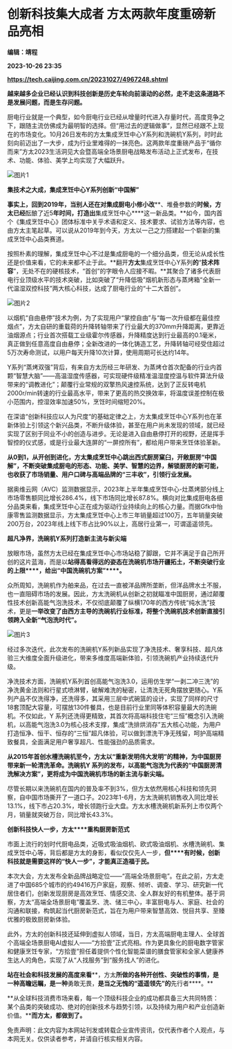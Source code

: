 # 创新科技集大成者 方太两款年度重磅新品亮相
**编辑：靖程**

**2023-10-26 23:35**

**https://tech.caijing.com.cn/20231027/4967248.shtml**

**越来越多企业已经认识到****科技创新****是历史车轮向前滚动的必然，走不走这条道路不是发展问题，而是生存问题。**

厨电行业就是一个典型，如今厨电行业已经从增量时代进入存量时代，高度竞争之下，跟随主流仿佛成为最明智的选择。但“用过去的逻辑做事”，显然已经跟不上现在的市场变化。10月26日发布的方太集成烹饪中心Y系列和洗碗机Y系列，时时此刻向前迈出了一大步，成为行业里难得的一抹亮色。这两款年度重磅产品于“循你而来”方太2023生活洞见大会暨高端全场景厨电战略发布活动上正式发布，在技术、功能、体验、美学上均实现了大幅跃升。

![图片1](https://img6.caijing.com.cn/2023/1027/1698362054184.png)

**集技术之大成，集成烹饪中心Y系列创新“中国解”**

**事实上，****回到****2019****年****，当别人还在对****集成厨电****小修小改****、堆叠参数的****时候，****方太****已经****酝酿了近5****年时间，打造出****集成烹饪中心****这一新品类。**如今，国内首个《集成烹饪中心》团体标准中关乎术语和定义、技术要求、试验方法等内容，也由方太主笔起草。可以说从2019年到今天，方太以一己之力搭建起一个崭新的集成烹饪中心品类赛道。

按照朴素的理解，集成烹饪中心不过是集成厨电的一个细分品类，但无论从成长性还是价值来看，它的未来都不止于此。**翻开****方太****集成烹饪中心Y系列****的****“****技术阵容****”，无处不在的硬核技术，“首创”的字眼令人应接不暇。**其聚合了诸多代表厨电行业顶级水平的技术突破，比如突破了“升降低吸”烟机新形态与蒸烤箱“全新一代温湿双控科技”两大核心科技，达成了厨电行业的“十二大首创”。

![图片2](https://tx3.cdn.caijing.com.cn/2023/1027/1698362090852.png)

以烟机“自由悬停”技术为例，为了实现用户“掌控自由”与“每一次升级都在最佳控烟点”，方太自研的重载荷的升降转轴带来了行业最大的370mm升降距离，更靠近油烟源点；行业首次搭载工业级霍尔传感器，升降精度达到行业最高的0.1毫米，真正做到任意高度自由悬停；全新改进的一体化铸造工艺，升降转轴可经受住超过5万次寿命测试，以用户每天升降10次计算，使用周期可长达约14年。

Y系列“蒸烤双强”背后，有来自方太历经三年研发、为蒸烤仓首次配备的行业内首颗“智慧大脑”——高温湿度传感器，可实现硬件级精准温湿度控温与软件算法升级带来的“调教进化”；颠覆行业常规的双擎热风速控系统，达到了正反转电机2000r/min转速的行业最高水平，带来了更高的热交换效率，将温度误差控制在极小范围内，控湿效率加速50%，烹饪时间缩短20%。

在深谙“创新科技应以人为尺度“的基础定律之上，方太集成烹饪中心Y系列也在革新体验上引领这个新兴品类，不断升级体验，甚至在用户尚未发现的领域，就已经实现了区别于同业不小的创造与进步。无论是进入自由悬停打开的视野，还是挥手智控的仪式感，或是行业最大连屏的“一屏控所有”，都给用户带来烹饪体验革新。

**从0到1，从****开创到进化****，****方太集成烹饪中心****跳出西式厨房窠臼，开敞厨房“中国解”****，****不断突破集成厨电的形态、功能、美学、智慧的边界，解锁厨房的新可能****，也****收获了市场销量、用户口碑与高端品牌的“三丰收”，引领行业发展。**

据奥维云网（AVC）监测数据显示，2023年上半年集成烹饪中心-灶蒸烤部分线上市场零售额同比增长286.4%，线下市场同比增长87.8%。横向对比集成厨电各细分品类来看，集成烹饪中心正在成为驱动行业持续向上的核心力量。而据Gfk中怡康零售监测数据显示，方太集成烹饪中心上市三年销量超过100万，五年销量突破200万台，2023年线上线下市占比90%以上，高居行业第一，可谓遥遥领先。

**超凡净界，洗碗机Y系列打造新主流与新尖端**

放眼市场，虽然方太已经在集成烹饪中心市场站稳了脚跟，它并不满足于自己所开创的这片蓝海，而是以**站得高看得远的姿态****在洗碗机****市场开疆拓土，不断突破行业的上限****，给出“中国洗碗机方案”****。**

众所周知，洗碗机作为舶来品，在过去一直被洋品牌所垄断，但洋品牌水土不服，也一直阻碍市场的发展。因此，方太洗碗机从创新之初就瞄准中国厨房，通过颠覆性技术创新高能气泡洗技术，不仅彻底颠覆了纵横170年的西方传统“纯水洗”技术，更是**一举改变了由西方主导的洗碗机行业标准，将整个洗碗机技术创新直接引领跨入全新“气泡洗时代”。**

![图片3](https://tx1.cdn.caijing.com.cn/2023/1027/1698362130662.png)

经过多次迭代，此次发布的洗碗机Y系列新品实现了净洗技术、奢享科技、超凡体验三大维度全面升级进化，带来多维度高端新体验，引领洗碗机产业持续迭代升级。

净洗技术方面，洗碗机Y系列首创高能气泡洗3.0，运用仿生学“一剥二冲三洗”的净洗黄金法则和行星式喷淋臂，破解难洗的秘密，让清洗无死角摆放更随心。Y系列产品不仅洗得净，还洗得多，其采用三层中式碗篮的设计，实现了同样的尺寸18套顶配大容量，可摆放130件餐具，也是目前行业里同等体积容量最大的洗碗机。不仅如此，Y 系列还洗得更精致，其首次将高端科技住宅“三恒”概念引入洗碗机，以高能气泡洗3.0为核心技术支撑，集成“洗排烘消存”五大核心功能，为用户打造恒净、恒干、恒存的“三恒”超凡体验，可以做到漂洗干净无残留，呵护高端精致餐具，全面满足用户奢享超凡、性能强劲的品质需求。

**从****2015****年首创水槽洗碗机至今，方太以“重新发明伟大发明”的精神，为中国厨房带来新一轮清洗革命。洗碗机Y 系列的发布，以高能气泡洗为代表的“中国厨房清洗解决方案”，更将成为中国洗碗机市场的新主流与新尖端。**

尽管长期以来洗碗机在国内的普及率不到3%，但方太依然用核心科技和领先洞察，自中国市场撕开了一道口子。2023年1-6月，方太洗碗机销售收入同比增长13.1%，线下市占20.3%，增长领跑行业大盘。方太水槽洗碗机新系列上市仅两个月，销量就突破万台，同比增长43.3%。

**创新科技快人一步，方太****重构厨房新范式**

市面上流行的划时代厨电品类，近吸式吸油烟机、欧式吸油烟机、水槽洗碗机、集成烹饪中心等，背后都是方太的身影，看似仅仅先人一步，**但****有时候，****创新****科技就是需要这样的“快人一步”，才能真正造福于民。**

本次大会，方太发布全新品牌战略定位——“高端全场景厨电”。在此之前，方太走进了中国685个城市的约49416万户家庭，观察、倾听、调查、学习、研究新一代居住者们，创新发现厨房是高效烹饪、情感交流、全人群友好的有机整体。基于洞察，方太“高端全场景厨电”覆盖烹、洗、储三中心，丰富厨电与人、家庭、社会的沟通和联接，构筑起当代厨房新范式，旨在为用户带来智慧高效、悦目共享、至臻优雅的极致厨房新体验。

此外，方太的创新科技还延伸到虚拟人领域，当日，方太高端厨电主理人、全球首个高端全场景厨电AI虚拟人——“方拾壹”正式亮相。作为更具象化的厨电数字管家和健康烹饪专家，“方拾壹”担任着提供个性化智能菜谱的膳食管家和全家人健康养生达人的角色，实现了从“人找服务”到“服务找人”的进化。

**站在社会和科技发展的高度来看****，方太****所做的各种开创性、突破性的事情，是一种高瞻远瞩，是一种****勇敢无畏，****是当之无愧的“遥遥领先”的****先行者****。**

**从全球科技消费市场来看，每一个顶级科技企业的成功都具备三大共同特质：某个品类的突破成功、绝对的创新技术与趋势引领，以及持续为用户和产业创造新价值。****而方太，都做到了。**

免责声明：此文内容为本网站刊发或转载企业宣传资讯，仅代表作者个人观点，与本网无关。仅供读者参考，并请自行核实相关内容。
